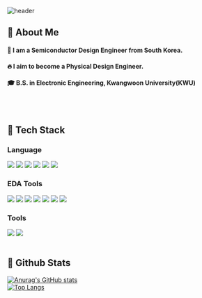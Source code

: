 <div>
  
  <!--Header-->
  ![header](https://capsule-render.vercel.app/api?type=waving&color=gradient&height=300&section=header&text=Good%20to%20see%20you%20%F0%9F%A4%97)
  
</div>

<div>
  <!--Body-->
  
  ## 👀 About Me
  #### :raising_hand: I am a Semiconductor Design Engineer from South Korea.<br/>
  #### :fire: I aim to become a Physical Design Engineer.<br/>
  #### :mortar_board: B.S. in Electronic Engineering, Kwangwoon University(KWU)
  <br/>
  <br/>
  
  ## 🧱 Tech Stack
  ### Language
  <!--c-->
  <img src="https://img.shields.io/badge/C-A8B9CC?style=flat-square&logo=c&logoColor=white"/>
  <!--c++-->
  <img src="https://img.shields.io/badge/C++-00599C?style=flat-square&logo=c&logoColor=white"/>
  <!--Linux-->
  <img src="https://img.shields.io/badge/Linux-FCC624?style=flat-square&logo=Linux&logoColor=white"/>
  <!--Python-->
  <img src="https://img.shields.io/badge/Python-3776AB?style=flat-square&logo=Python&logoColor=white"/>
  <!--Verilog-->
  <img src="https://img.shields.io/badge/Verilog-E34F26?style=flat-square&logo=&logoColor=white"/>
  <!--System Verilog-->
  <img src="https://img.shields.io/badge/SystemVerilog-1572B6?style=flat-square&logo=&logoColor=white"/>
  <br/>
  
  ### EDA Tools
  <!--Pspice-->
  <img src="https://img.shields.io/badge/Pspice-E60505?style=flat-square&logo=Pspice&logoColor=white"/>
  <!--Hspice-->
  <img src="https://img.shields.io/badge/Hspice-663399?style=flat-square&logo=Hspice&logoColor=white"/>
  <!--ADS-->
  <img src="https://img.shields.io/badge/ADS-E53236?style=flat-square&logo=ADS&logoColor=white"/>
  <!--Custom Compiler-->
  <img src="https://img.shields.io/badge/CustomCompiler-6C47FF?style=flat-square&logo=&logoColor=white"/>
  <!--VCS-->
  <img src="https://img.shields.io/badge/VCS-8669AE?style=flat-square&logo=VCS&logoColor=white"/>
  <!--Verdi-->
  <img src="https://img.shields.io/badge/Verdi-4B22F4?style=flat-square&logo=Verdi&logoColor=white"/>
  <!--Vivado-->
  <img src="https://img.shields.io/badge/Vivado-79BD42?style=flat-square&logo=Vivado&logoColor=white"/>
  <br/>
  
  ### Tools
  <!--VS code-->
  <img src="https://img.shields.io/badge/VScode-2F80ED?style=flat-square&logo=VSCode&logoColor=white"/>
  <!--Git-->
  <img src="https://img.shields.io/badge/Git-F05032?style=flat-square&logo=Git&logoColor=white"/>
  
  <br/>
  <br/>
  
  ## 🤔 Github Stats
  [![Anurag's GitHub stats](https://github-readme-stats.vercel.app/api?username=jeoongil)](https://github.com/anuraghazra/github-readme-stats)
  <br/>
  [![Top Langs](https://github-readme-stats.vercel.app/api/top-langs/?username=jeoongil)](https://github.com/anuraghazra/github-readme-stats)
  
</div>

<!--
**Jiyu-Kim/Jiyu-Kim** is a ✨ _special_ ✨ repository because its `README.md` (this file) appears on your GitHub profile.

Here are some ideas to get you started:
- Hi there 👋
- 🔭 I’m currently working on ...
- 🌱 I’m currently learning ...
- 👯 I’m looking to collaborate on ...
- 🤔 I’m looking for help with ...
- 💬 Ask me about ...
- 📫 How to reach me: ...
- 😄 Pronouns: ...
- ⚡ Fun fact: ...
-->
